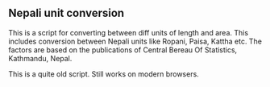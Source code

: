 Nepali unit conversion
---------
This is a script for converting between diff units of length and area. This includes conversion between Nepali units like Ropani, Paisa, Kattha etc. The factors are based on the publications of Central Bereau Of Statistics, Kathmandu, Nepal.

This is a quite old script. Still works on modern browsers.
